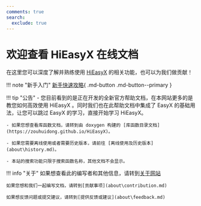```yaml
---
comments: true
search:
  exclude: true
---
```


# 欢迎查看 HiEasyX 在线文档

在这里您可以深度了解并熟练使用 [HiEasyX](https://github.com/zouhuidong/HiEasyX) 的相关功能，也可以为我们做贡献！

!!! note "新手入门"
    [新手快速攻略](introduction\tutorial.md){ .md-button .md-button--primary }

!!! tip "公告"
    - 您目前看到的是正在开发的全新官方帮助文档，在本网站更多的是教您如何高效使用 HiEasyX 。同时我们也在此帮助文档中集成了 EasyX 的基础用法，让您可以跳过 EasyX 的学习，直接开始学习 HiEasyX。
    
    - 如果您想查看库函数文档，请转到由 doxygen 构建的 [库函数目录文档](https://zouhuidong.github.io/HiEasyX)。

    - 如果您需要离线使用或者需要历史版本，请前往 [离线使用及历史版本](about\history.md)。

    - 本站的搜索功能只限于搜索函数名称，其他文档不会显示。

!!! info "关于"
    如果想查看此的编写者和其他信息，请转到[关于网站](about\about-website.md)
    
    如果您想和我们一起编写文档，请转到[贡献事项](about\contribution.md)
    
    如果想反馈问题或提交建议，请转到[提供反馈或建议](about\feedback.md)